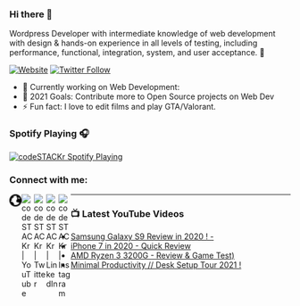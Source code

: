 ### Hi there 👋
Wordpress Developer with intermediate knowledge of web development with design & hands-on experience in all levels of testing, including performance, functional, integration, system, and user acceptance. 👋

[![Website](https://img.shields.io/website?label=klubcart.com&style=for-the-badge&url=https%3A%2F%2Fcodestackr.com)](https://klubcart.com)
[![Twitter Follow](https://img.shields.io/twitter/follow/InsightGro?color=1DA1F2&logo=twitter&style=for-the-badge)](https://twitter.com/intent/follow?original_referer=https%3A%2F%2Fgithub.com%2FInsightGro&screen_name=InsightGro)


- 🔭 Currently working on Web Development: 
- 🥅 2021 Goals: Contribute more to Open Source projects on Web Dev
- ⚡ Fun fact: I love to edit films and play GTA/Valorant.

### Spotify Playing 🎧

[<img src="https://now-playing-codestackr.vercel.app/api/spotify-playing" alt="codeSTACKr Spotify Playing" width="350" />](https://open.spotify.com/user/swyqyimdc12jajde4vpwd2x1b)

### Connect with me:

[<img align="left" alt="codeSTACKr.com" width="22px" src="https://raw.githubusercontent.com/iconic/open-iconic/master/svg/globe.svg" />][website]
[<img align="left" alt="codeSTACKr | YouTube" width="22px" src="https://cdn.jsdelivr.net/npm/simple-icons@v3/icons/youtube.svg" />][youtube]
[<img align="left" alt="codeSTACKr | Twitter" width="22px" src="https://cdn.jsdelivr.net/npm/simple-icons@v3/icons/twitter.svg" />][twitter]
[<img align="left" alt="codeSTACKr | LinkedIn" width="22px" src="https://cdn.jsdelivr.net/npm/simple-icons@v3/icons/linkedin.svg" />][linkedin]
[<img align="left" alt="codeSTACKr | Instagram" width="22px" src="https://cdn.jsdelivr.net/npm/simple-icons@v3/icons/instagram.svg" />][instagram]

---

### 📺 Latest YouTube Videos

<!-- YOUTUBE:START -->
- [Samsung Galaxy S9 Review in 2020 ! -](https://www.youtube.com/watch?v=9XrYNHmFU-g&t=8s)
- [iPhone 7 in 2020 - Quick Review](https://www.youtube.com/watch?v=xcsq9_hVoUg&t=5s)
- [AMD Ryzen 3 3200G - Review & Game Test)](https://www.youtube.com/watch?v=LGYyTF_P3ic&t=2s)
- [Minimal Productivity // Desk Setup Tour 2021 !](https://www.youtube.com/watch?v=sm0Mb7qHEmI)
<!-- YOUTUBE:END -->




[website]: https://insightgro.com
[twitter]: https://twitter.com/InsightGro
[youtube]: https://youtube.com/RahulDng
[instagram]: https://instagram.com/insight_gro
[linkedin]: https://www.linkedin.com/company/insight-gro/mycompany/?viewAsMember=true

